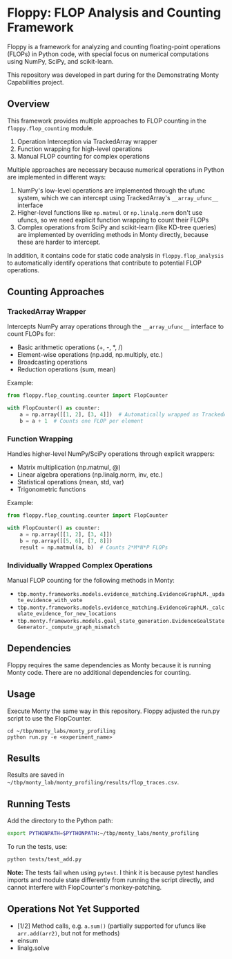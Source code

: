 # Floppy: FLOP Analysis and Counting Framework

Floppy is a framework for analyzing and counting floating-point operations (FLOPs) in Python code, with special focus on numerical computations using NumPy, SciPy, and scikit-learn.

This repository was developed in part during for the Demonstrating Monty Capabilities project.

## Overview

This framework provides multiple approaches to FLOP counting in the `floppy.flop_counting` module.

1. Operation Interception via TrackedArray wrapper
2. Function wrapping for high-level operations
3. Manual FLOP counting for complex operations

Multiple approaches are necessary because numerical operations in Python are implemented in different ways:

1. NumPy's low-level operations are implemented through the ufunc system, which we can intercept using TrackedArray's `__array_ufunc__` interface
2. Higher-level functions like `np.matmul` or `np.linalg.norm` don't use ufuncs, so we need explicit function wrapping to count their FLOPs
3. Complex operations from SciPy and scikit-learn (like KD-tree queries) are implemented by overriding methods in Monty directly, because these are harder to intercept.

In addition, it contains code for static code analysis in `floppy.flop_analysis` to automatically identify operations that contribute to potential FLOP operations.

## Counting Approaches

### TrackedArray Wrapper

Intercepts NumPy array operations through the `__array_ufunc__` interface to count FLOPs for:

- Basic arithmetic operations (+, -, *, /)
- Element-wise operations (np.add, np.multiply, etc.)
- Broadcasting operations
- Reduction operations (sum, mean)

Example:

```python
from floppy.flop_counting.counter import FlopCounter

with FlopCounter() as counter:
    a = np.array([[1, 2], [3, 4]])  # Automatically wrapped as TrackedArray
    b = a + 1  # Counts one FLOP per element
```

### Function Wrapping

Handles higher-level NumPy/SciPy operations through explicit wrappers:

- Matrix multiplication (np.matmul, @)
- Linear algebra operations (np.linalg.norm, inv, etc.)
- Statistical operations (mean, std, var)
- Trigonometric functions

Example:

```python
from floppy.flop_counting.counter import FlopCounter

with FlopCounter() as counter:
    a = np.array([[1, 2], [3, 4]])
    b = np.array([[5, 6], [7, 8]])
    result = np.matmul(a, b)  # Counts 2*M*N*P FLOPs
```

### Individually Wrapped Complex Operations

Manual FLOP counting for the following methods in Monty:

- `tbp.monty.frameworks.models.evidence_matching.EvidenceGraphLM._update_evidence_with_vote`
- `tbp.monty.frameworks.models.evidence_matching.EvidenceGraphLM._calculate_evidence_for_new_locations`
- `tbp.monty.frameworks.models.goal_state_generation.EvidenceGoalStateGenerator._compute_graph_mismatch`

## Dependencies

Floppy requires the same dependencies as Monty because it is running Monty code. There are no additional dependencies for counting.

## Usage

Execute Monty the same way in this repository. Floppy adjusted the run.py script to use the FlopCounter.

```
cd ~/tbp/monty_labs/monty_profiling
python run.py -e <experiment_name>
```

## Results

Results are saved in `~/tbp/monty_lab/monty_profiling/results/flop_traces.csv`.

## Running Tests

Add the directory to the Python path:

```bash
export PYTHONPATH=$PYTHONPATH:~/tbp/monty_labs/monty_profiling
```

To run the tests, use:

```bash
python tests/test_add.py
```

**Note:** The tests fail when using `pytest`. I think it is because pytest handles imports and module state differently from running the script directly, and cannot interfere with FlopCounter's monkey-patching.

## Operations Not Yet Supported

- [1/2] Method calls, e.g. `a.sum()` (partially supported for ufuncs like `arr.add(arr2)`, but not for methods)
- einsum
- linalg.solve
